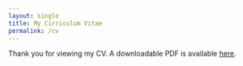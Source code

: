 ```yaml
---
layout: single
title: My Cirriculum Vitae
permalink: /cv
---
```


Thank you for viewing my CV. A downloadable PDF is available [here](/assets/pdfs/Lifetime_CV.pdf).

